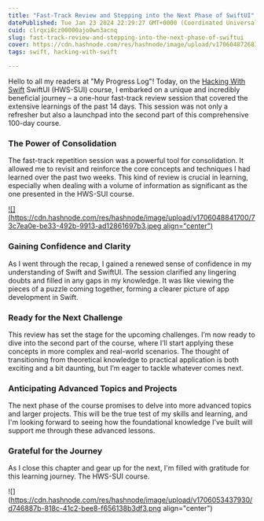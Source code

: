 ```yaml
---
title: "Fast-Track Review and Stepping into the Next Phase of SwiftUI"
datePublished: Tue Jan 23 2024 22:29:27 GMT+0000 (Coordinated Universal Time)
cuid: clrqxi8cz00000ajo0wn3acnq
slug: fast-track-review-and-stepping-into-the-next-phase-of-swiftui
cover: https://cdn.hashnode.com/res/hashnode/image/upload/v1706048726833/5dd6d14d-f076-4699-9f57-3d3e52941cae.png
tags: swift, hacking-with-swift

---
```


Hello to all my readers at "My Progress Log"! Today, on the [Hacking With Swift](https://www.hackingwithswift.com/) SwiftUI (HWS-SUI) course, I embarked on a unique and incredibly beneficial journey – a one-hour fast-track review session that covered the extensive learnings of the past 14 days. This session was not only a refresher but also a launchpad into the second part of this comprehensive 100-day course.

### The Power of Consolidation

The fast-track repetition session was a powerful tool for consolidation. It allowed me to revisit and reinforce the core concepts and techniques I had learned over the past two weeks. This kind of review is crucial in learning, especially when dealing with a volume of information as significant as the one presented in the HWS-SUI course.

[![](https://cdn.hashnode.com/res/hashnode/image/upload/v1706048841700/73c7ea0e-be33-492b-9913-ad12861697b3.jpeg align="center")](https://www.hackingwithswift.com/articles/242/learn-essential-swift-in-one-hour)

### Gaining Confidence and Clarity

As I went through the recap, I gained a renewed sense of confidence in my understanding of Swift and SwiftUI. The session clarified any lingering doubts and filled in any gaps in my knowledge. It was like viewing the pieces of a puzzle coming together, forming a clearer picture of app development in Swift.

### Ready for the Next Challenge

This review has set the stage for the upcoming challenges. I’m now ready to dive into the second part of the course, where I’ll start applying these concepts in more complex and real-world scenarios. The thought of transitioning from theoretical knowledge to practical application is both exciting and a bit daunting, but I’m eager to tackle whatever comes next.

### Anticipating Advanced Topics and Projects

The next phase of the course promises to delve into more advanced topics and larger projects. This will be the true test of my skills and learning, and I'm looking forward to seeing how the foundational knowledge I've built will support me through these advanced lessons.

### Grateful for the Journey

As I close this chapter and gear up for the next, I'm filled with gratitude for this learning journey. The HWS-SUI course.

![](https://cdn.hashnode.com/res/hashnode/image/upload/v1706053437930/d746887b-818c-41c2-bee8-f656138b3df3.png align="center")